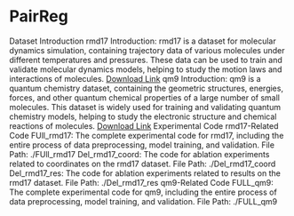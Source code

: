 # PairReg
Dataset Introduction
rmd17
Introduction: rmd17 is a dataset for molecular dynamics simulation, containing trajectory data of various molecules under different temperatures and pressures. These data can be used to train and validate molecular dynamics models, helping to study the motion laws and interactions of molecules.
[Download Link](https://figshare.com/articles/dataset/Revised_MD17_dataset_rMD17_/12672038)
qm9
Introduction: qm9 is a quantum chemistry dataset, containing the geometric structures, energies, forces, and other quantum chemical properties of a large number of small molecules. This dataset is widely used for training and validating quantum chemistry models, helping to study the electronic structure and chemical reactions of molecules.
[Download Link]([https://figshare.com/collections/Quantum_chemistry_structures_and_properties_of_134_kilo_molecules/978904](https://figshare.com/articles/dataset/Data_for_6095_constitutional_isomers_of_C7H10O2/1057646?backTo=/collections/Quantum_chemistry_structures_and_properties_of_134_kilo_molecules/978904))
Experimental Code
rmd17-Related Code
FUll_rmd17: The complete experimental code for rmd17, including the entire process of data preprocessing, model training, and validation.
File Path: ./FUll_rmd17
Del_rmd17_coord: The code for ablation experiments related to coordinates on the rmd17 dataset.
File Path: ./Del_rmd17_coord
Del_rmd17_res: The code for ablation experiments related to results on the rmd17 dataset.
File Path: ./Del_rmd17_res
qm9-Related Code
FULL_qm9: The complete experimental code for qm9, including the entire process of data preprocessing, model training, and validation.
File Path: ./FULL_qm9
